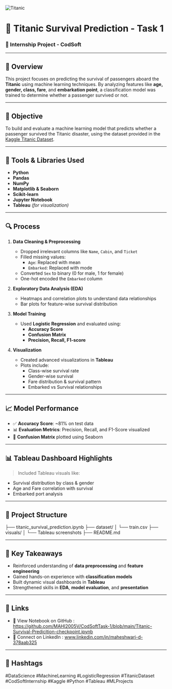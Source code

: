 ![Titanic](https://www.encyclopedia-titanica.org/images/titanic-sailing.jpg)

# 🚢 Titanic Survival Prediction - Task 1

### 📌 Internship Project - **CodSoft**

---

## 📝 Overview

This project focuses on predicting the survival of passengers aboard the **Titanic** using machine learning techniques. By analyzing features like **age, gender, class, fare**, and **embarkation point**, a classification model was trained to determine whether a passenger survived or not.

---

## 🎯 Objective

To build and evaluate a machine learning model that predicts whether a passenger survived the Titanic disaster, using the dataset provided in the [Kaggle Titanic Dataset](https://www.kaggle.com/competitions/titanic/data).

---

## 🔧 Tools & Libraries Used

- **Python**
- **Pandas**
- **NumPy**
- **Matplotlib & Seaborn**
- **Scikit-learn**
- **Jupyter Notebook**
- **Tableau** *(for visualization)*

---

## 🔍 Process

1. **Data Cleaning & Preprocessing**
   - Dropped irrelevant columns like `Name`, `Cabin`, and `Ticket`
   - Filled missing values:
     - `Age`: Replaced with mean
     - `Embarked`: Replaced with mode
   - Converted `Sex` to binary (0 for male, 1 for female)
   - One-hot encoded the `Embarked` column

2. **Exploratory Data Analysis (EDA)**
   - Heatmaps and correlation plots to understand data relationships
   - Bar plots for feature-wise survival distribution

3. **Model Training**
   - Used **Logistic Regression** and evaluated using:
     - **Accuracy Score**
     - **Confusion Matrix**
     - **Precision, Recall, F1-score**

4. **Visualization**
   - Created advanced visualizations in **Tableau**
   - Plots include:
     - Class-wise survival rate
     - Gender-wise survival
     - Fare distribution & survival pattern
     - Embarked vs Survival relationships

---

## 📈 Model Performance

- ✅ **Accuracy Score**: ~81% on test data
- 📊 **Evaluation Metrics**: Precision, Recall, and F1-Score visualized
- 🧩 **Confusion Matrix** plotted using Seaborn

---

## 📊 Tableau Dashboard Highlights

> Included Tableau visuals like:
- Survival distribution by class & gender
- Age and Fare correlation with survival
- Embarked port analysis

---

## 📁 Project Structure

├── titanic_survival_prediction.ipynb
├── dataset/
│ └── train.csv
├── visuals/
│ └── Tableau screenshots
├── README.md


---

## 🌟 Key Takeaways

- Reinforced understanding of **data preprocessing** and **feature engineering**
- Gained hands-on experience with **classification models**
- Built dynamic visual dashboards in **Tableau**
- Strengthened skills in **EDA**, **model evaluation**, and **presentation**

---

## 🔗 Links

- 📂 View Notebook on GitHub : https://github.com/MAHI2005V/CodSoftTask-1/blob/main/Titanic-Survival-Predicition-checkpoint.ipynb
- 💼 Connect on LinkedIn : www.linkedin.com/in/maheshwari-d-378aab325

---

## 📌 Hashtags

#DataScience #MachineLearning #LogisticRegression #TitanicDataset
#CodSoftInternship #Kaggle #Python #Tableau #MLProjects
